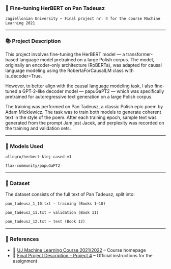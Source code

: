 ### 🧠 Fine-tuning HerBERT on Pan Tadeusz

`Jagiellonian University – Final project nr. 4 for the course Machine Learning 2021`

---

### 📚 Project Description

This project involves fine-tuning the HerBERT model — a transformer-based language model pretrained on a large Polish corpus. The model, originally an encoder-only architecture (RoBERTa), was adapted for causal language modeling using the RobertaForCausalLM class with is_decoder=True.

However, to better align with the causal language modeling task, I also fine-tuned a GPT-2-like decoder model — papuGaPT2 — which was specifically pretrained for autoregressive text generation on a large Polish corpus.

The training was performed on Pan Tadeusz, a classic Polish epic poem by Adam Mickiewicz. The task was to train both models to generate coherent text in the style of the poem. After each training epoch, sample text was generated from the prompt Jam jest Jacek, and perplexity was recorded on the training and validation sets.

---

### 🧠 Models Used

    allegro/herbert-klej-cased-v1

    flax-community/papuGaPT2

---

### 📂 Dataset

The dataset consists of the full text of Pan Tadeusz, split into:

    pan_tadeusz_1_10.txt – training (Books 1–10)

    pan_tadeusz_11.txt – validation (Book 11)

    pan_tadeusz_12.txt – test (Book 12)

---

### 🧾 References

   - 🔗 [UJ Machine Learning Course 2021/2022](https://sites.google.com/view/uczeniemaszynowe2021/home) – Course homepage  
  - 📄 [Final Project Description – Project 4](https://docs.google.com/document/d/1VK3003LuW5TMllkJ0wWHEMG8PObgxropPYtnIvr6nUo/edit?tab=t.0) – Official instructions for the assignment
